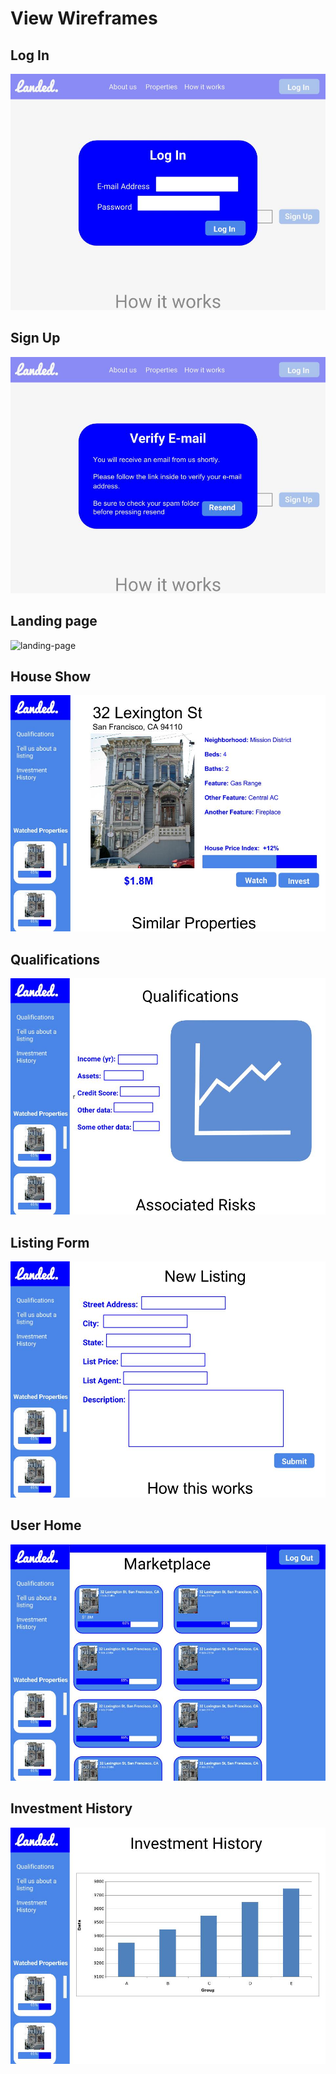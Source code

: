# View Wireframes

## Log In
![log-in]

## Sign Up
![sign-up]

## Landing page
![landing-page]

## House Show
![house-show]

## Qualifications
![qualifications]

## Listing Form
![listing-form]

## User Home
![user-home]

## Investment History
![investment-history]

[log-in]: ./wireframes/log_in_page.jpg
[sign-up]: ./wireframes/sign_up_page.jpg
[landing-page]: ./wireframes/landing-page.jpg
[house-show]: ./wireframes/house_show.jpg
[qualifications]: ./wireframes/qualifications.jpg
[listing-form]: ./wireframes/form.jpg
[user-home]: ./wireframes/user_home.jpg
[investment-history]: ./wireframes/investment_history.jpg

